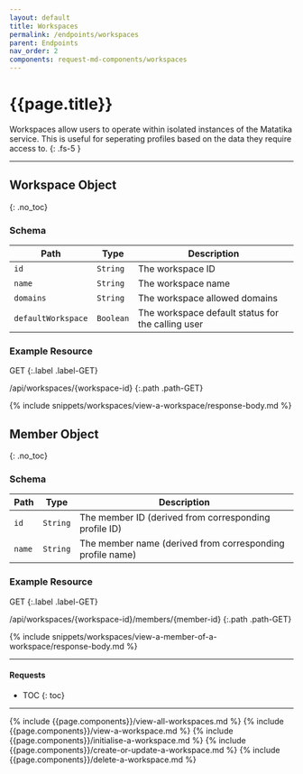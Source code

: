 ```yaml
---
layout: default
title: Workspaces
permalink: /endpoints/workspaces
parent: Endpoints
nav_order: 2
components: request-md-components/workspaces
---
```


# {{page.title}}

Workspaces allow users to operate within isolated instances of the Matatika service. This is useful for seperating profiles based on the data they require access to.
{: .fs-5 }

---

## Workspace Object
{: .no_toc}

### Schema

Path | Type | Description
---- | ---- | -----------
`id` | `String` | The workspace ID
`name` | `String` | The workspace name
`domains` | `String` | The workspace allowed domains
`defaultWorkspace` | `Boolean` | The workspace default status for the calling user

### Example Resource

GET
{:.label .label-GET}

/api/workspaces/{workspace-id}
{:.path .path-GET}

{% include snippets/workspaces/view-a-workspace/response-body.md %}


## Member Object
{: .no_toc}

### Schema

Path | Type | Description
---- | ---- | -----------
`id` | `String` | The member ID (derived from corresponding profile ID)
`name` | `String` | The member name (derived from corresponding profile name)

### Example Resource

GET
{:.label .label-GET}

/api/workspaces/{workspace-id}/members/{member-id}
{:.path .path-GET}

{% include snippets/workspaces/view-a-member-of-a-workspace/response-body.md %}

---

#### Requests

- TOC
{: toc}

---

{% include {{page.components}}/view-all-workspaces.md %}
{% include {{page.components}}/view-a-workspace.md %}
{% include {{page.components}}/initialise-a-workspace.md %}
{% include {{page.components}}/create-or-update-a-workspace.md %}
{% include {{page.components}}/delete-a-workspace.md %}

